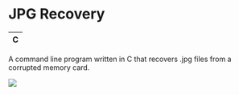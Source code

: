 # JPG Recovery
| C |
|--|

A command line program written in C that recovers .jpg files from a corrupted memory card.

![](https://github.com/dpett/cs50-projects/blob/master/pset4/recover/recover.gif?raw=true)
